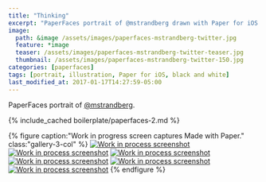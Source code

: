 ```yaml
---
title: "Thinking"
excerpt: "PaperFaces portrait of @mstrandberg drawn with Paper for iOS on an iPad."
image: 
  path: &image /assets/images/paperfaces-mstrandberg-twitter.jpg 
  feature: *image
  teaser: /assets/images/paperfaces-mstrandberg-twitter-teaser.jpg
  thumbnail: /assets/images/paperfaces-mstrandberg-twitter-150.jpg
categories: [paperfaces]
tags: [portrait, illustration, Paper for iOS, black and white]
last_modified_at: 2017-01-17T14:27:59-05:00
---
```


PaperFaces portrait of [@mstrandberg](https://twitter.com/mstrandberg).

{% include_cached boilerplate/paperfaces-2.md %}

{% figure caption:"Work in progress screen captures Made with Paper." class:"gallery-3-col" %}
[![Work in process screenshot](/assets/images/paperfaces-mstrandberg-process-1-600.jpg)](/assets/images/paperfaces-mstrandberg-process-1-lg.jpg)
[![Work in process screenshot](/assets/images/paperfaces-mstrandberg-process-2-600.jpg)](/assets/images/paperfaces-mstrandberg-process-2-lg.jpg)
[![Work in process screenshot](/assets/images/paperfaces-mstrandberg-process-3-600.jpg)](/assets/images/paperfaces-mstrandberg-process-3-lg.jpg)
[![Work in process screenshot](/assets/images/paperfaces-mstrandberg-process-4-600.jpg)](/assets/images/paperfaces-mstrandberg-process-4-lg.jpg)
[![Work in process screenshot](/assets/images/paperfaces-mstrandberg-process-5-600.jpg)](/assets/images/paperfaces-mstrandberg-process-5-lg.jpg)
[![Work in process screenshot](/assets/images/paperfaces-mstrandberg-process-6-600.jpg)](/assets/images/paperfaces-mstrandberg-process-6-lg.jpg)
{% endfigure %}

